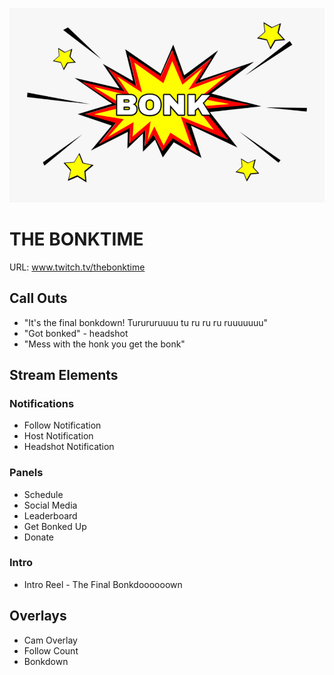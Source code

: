 ![Project Banner](bonk.png)

<a name="intro"></a> 
# THE BONKTIME 

URL: www.twitch.tv/thebonktime

## Call Outs

- "It's the final bonkdown! Turururuuuu tu ru ru ru ruuuuuuu"
- "Got bonked" - headshot
- "Mess with the honk you get the bonk"

## Stream Elements

### Notifications

- Follow Notification
- Host Notification
- Headshot Notification

### Panels

- Schedule 
- Social Media
- Leaderboard
- Get Bonked Up
- Donate

### Intro

- Intro Reel - The Final Bonkdoooooown

## Overlays

- Cam Overlay
- Follow Count
- Bonkdown

